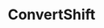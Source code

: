 ---
title: "ConvertShift"
year: "2024"
description: "A user-friendly web application built with Next.js that enables seamless file conversion between various formats."
image: "/project/ConvertShift.gif"
projectUrl: "https://www.convertshift.com/"
technologies: ["Next.js", "File Converter", "Web Application"]
--- 